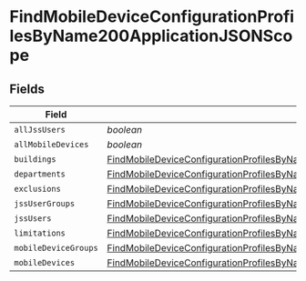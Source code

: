 # FindMobileDeviceConfigurationProfilesByName200ApplicationJSONScope


## Fields

| Field                                                                                                                                                                                                     | Type                                                                                                                                                                                                      | Required                                                                                                                                                                                                  | Description                                                                                                                                                                                               |
| --------------------------------------------------------------------------------------------------------------------------------------------------------------------------------------------------------- | --------------------------------------------------------------------------------------------------------------------------------------------------------------------------------------------------------- | --------------------------------------------------------------------------------------------------------------------------------------------------------------------------------------------------------- | --------------------------------------------------------------------------------------------------------------------------------------------------------------------------------------------------------- |
| `allJssUsers`                                                                                                                                                                                             | *boolean*                                                                                                                                                                                                 | :heavy_minus_sign:                                                                                                                                                                                        | N/A                                                                                                                                                                                                       |
| `allMobileDevices`                                                                                                                                                                                        | *boolean*                                                                                                                                                                                                 | :heavy_minus_sign:                                                                                                                                                                                        | N/A                                                                                                                                                                                                       |
| `buildings`                                                                                                                                                                                               | [FindMobileDeviceConfigurationProfilesByName200ApplicationJSONScopeBuildings](../../models/operations/findmobiledeviceconfigurationprofilesbyname200applicationjsonscopebuildings.md)[]                   | :heavy_minus_sign:                                                                                                                                                                                        | N/A                                                                                                                                                                                                       |
| `departments`                                                                                                                                                                                             | [FindMobileDeviceConfigurationProfilesByName200ApplicationJSONScopeDepartments](../../models/operations/findmobiledeviceconfigurationprofilesbyname200applicationjsonscopedepartments.md)[]               | :heavy_minus_sign:                                                                                                                                                                                        | N/A                                                                                                                                                                                                       |
| `exclusions`                                                                                                                                                                                              | [FindMobileDeviceConfigurationProfilesByName200ApplicationJSONScopeExclusions](../../models/operations/findmobiledeviceconfigurationprofilesbyname200applicationjsonscopeexclusions.md)                   | :heavy_minus_sign:                                                                                                                                                                                        | N/A                                                                                                                                                                                                       |
| `jssUserGroups`                                                                                                                                                                                           | [FindMobileDeviceConfigurationProfilesByName200ApplicationJSONScopeJssUserGroups](../../models/operations/findmobiledeviceconfigurationprofilesbyname200applicationjsonscopejssusergroups.md)[]           | :heavy_minus_sign:                                                                                                                                                                                        | N/A                                                                                                                                                                                                       |
| `jssUsers`                                                                                                                                                                                                | [FindMobileDeviceConfigurationProfilesByName200ApplicationJSONScopeJssUsers](../../models/operations/findmobiledeviceconfigurationprofilesbyname200applicationjsonscopejssusers.md)[]                     | :heavy_minus_sign:                                                                                                                                                                                        | N/A                                                                                                                                                                                                       |
| `limitations`                                                                                                                                                                                             | [FindMobileDeviceConfigurationProfilesByName200ApplicationJSONScopeLimitations](../../models/operations/findmobiledeviceconfigurationprofilesbyname200applicationjsonscopelimitations.md)                 | :heavy_minus_sign:                                                                                                                                                                                        | N/A                                                                                                                                                                                                       |
| `mobileDeviceGroups`                                                                                                                                                                                      | [FindMobileDeviceConfigurationProfilesByName200ApplicationJSONScopeMobileDeviceGroups](../../models/operations/findmobiledeviceconfigurationprofilesbyname200applicationjsonscopemobiledevicegroups.md)[] | :heavy_minus_sign:                                                                                                                                                                                        | N/A                                                                                                                                                                                                       |
| `mobileDevices`                                                                                                                                                                                           | [FindMobileDeviceConfigurationProfilesByName200ApplicationJSONScopeMobileDevices](../../models/operations/findmobiledeviceconfigurationprofilesbyname200applicationjsonscopemobiledevices.md)[]           | :heavy_minus_sign:                                                                                                                                                                                        | N/A                                                                                                                                                                                                       |